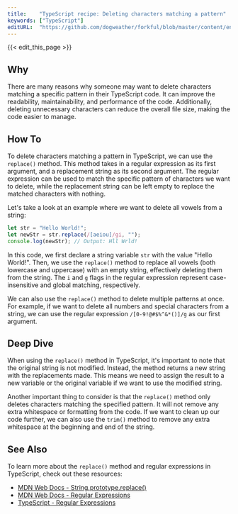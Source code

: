 ```yaml
---
title:    "TypeScript recipe: Deleting characters matching a pattern"
keywords: ["TypeScript"]
editURL:  "https://github.com/dogweather/forkful/blob/master/content/en/typescript/deleting-characters-matching-a-pattern.md"
---
```


{{< edit_this_page >}}

## Why

There are many reasons why someone may want to delete characters matching a specific pattern in their TypeScript code. It can improve the readability, maintainability, and performance of the code. Additionally, deleting unnecessary characters can reduce the overall file size, making the code easier to manage.

## How To

To delete characters matching a pattern in TypeScript, we can use the `replace()` method. This method takes in a regular expression as its first argument, and a replacement string as its second argument. The regular expression can be used to match the specific pattern of characters we want to delete, while the replacement string can be left empty to replace the matched characters with nothing.

Let's take a look at an example where we want to delete all vowels from a string:

```TypeScript
let str = "Hello World!";
let newStr = str.replace(/[aeiou]/gi, "");
console.log(newStr); // Output: Hll Wrld!
```

In this code, we first declare a string variable `str` with the value "Hello World!". Then, we use the `replace()` method to replace all vowels (both lowercase and uppercase) with an empty string, effectively deleting them from the string. The `i` and `g` flags in the regular expression represent case-insensitive and global matching, respectively.

We can also use the `replace()` method to delete multiple patterns at once. For example, if we want to delete all numbers and special characters from a string, we can use the regular expression `/[0-9!@#$%^&*()]/g` as our first argument.

## Deep Dive

When using the `replace()` method in TypeScript, it's important to note that the original string is not modified. Instead, the method returns a new string with the replacements made. This means we need to assign the result to a new variable or the original variable if we want to use the modified string.

Another important thing to consider is that the `replace()` method only deletes characters matching the specified pattern. It will not remove any extra whitespace or formatting from the code. If we want to clean up our code further, we can also use the `trim()` method to remove any extra whitespace at the beginning and end of the string.

## See Also

To learn more about the `replace()` method and regular expressions in TypeScript, check out these resources:

- [MDN Web Docs - String.prototype.replace()](https://developer.mozilla.org/en-US/docs/Web/JavaScript/Reference/Global_Objects/String/replace)
- [MDN Web Docs - Regular Expressions](https://developer.mozilla.org/en-US/docs/Web/JavaScript/Guide/Regular_Expressions)
- [TypeScript - Regular Expressions](https://www.typescriptlang.org/docs/handbook/regular-expressions.html)